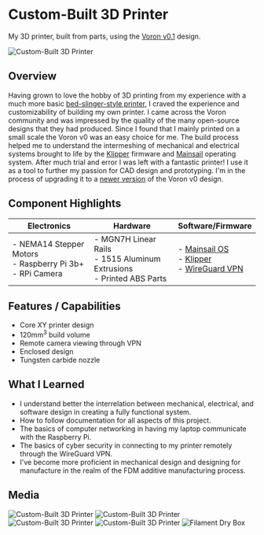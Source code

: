 # Custom-Built 3D Printer
My 3D printer, built from parts, using the [Voron v0.1](https://vorondesign.com/voron0.1) design.

![Custom-Built 3D Printer](./media/voron01.jpg)

## Overview
Having grown to love the hobby of 3D printing from my experience with a much more basic [bed-slinger-style printer](https://www.creality.com/products/ender-3-3d-printer), I craved the experience and customizability of building my own printer. I came across the Voron community and was impressed by the quality of the many open-source designs that they had produced. Since I found that I mainly printed on a small scale the Voron v0 was an easy choice for me. The build process helped me to understand the intermeshing of mechanical and electrical systems brought to life by the [Klipper](https://www.klipper3d.org/) firmware and [Mainsail](https://docs.mainsail.xyz/) operating system. After much trial and error I was left with a fantastic printer! I use it as a tool to further my passion for CAD design and prototyping. I'm in the process of upgrading it to a [newer version](https://vorondesign.com/voron0.2) of the Voron v0 design.

## Component Highlights

| Electronics                                                         | Hardware                                                                        | Software/Firmware                                                                                                                             |
| ------------------------------------------------------------------- | ------------------------------------------------------------------------------- | --------------------------------------------------------------------------------------------------------------------------------------------- |
| - NEMA14 Stepper Motors </br> - Raspberry Pi 3b+ </br> - RPi Camera | - MGN7H Linear Rails </br> - 1515 Aluminum Extrusions </br> - Printed ABS Parts | - [Mainsail OS](https://docs.mainsail.xyz/) </br> - [Klipper](https://www.klipper3d.org/) </br> - [WireGuard VPN](https://www.wireguard.com/) |

## Features / Capabilities
- Core XY printer design
- 120mm<sup>3</sup> build volume
- Remote camera viewing through VPN
- Enclosed design
- Tungsten carbide nozzle

## What I Learned
- I understand better the interrelation between mechanical, electrical, and software design in creating a fully functional system.
- How to follow documentation for all aspects of this project.
- The basics of computer networking in having my laptop communicate with the Raspberry Pi.
- The basics of cyber security in connecting to my printer remotely through the WireGuard VPN.
- I've become more proficient in mechanical design and designing for manufacture in the realm of the FDM additive manufacturing process.

## Media
![Custom-Built 3D Printer](./media/printing.jpg)
![Custom-Built 3D Printer](./media/raspberry_pi_and_camera.jpg)
![Custom-Built 3D Printer](./media/two_tone_print.jpg)
![Custom-Built 3D Printer](./media/pa6_cf_part_array.jpg)
![Filament Dry Box](./media/filament_drybox.jpg)
